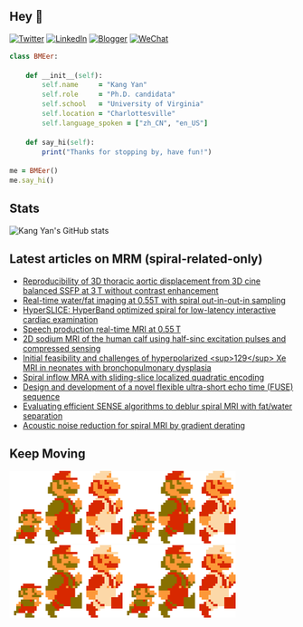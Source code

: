 ## Hey 👋
[![Twitter](https://img.shields.io/badge/Twitter-%231DA1F2.svg?style=for-the-badge&logo=Twitter&logoColor=white)](https://twitter.com/KangY01)
[![LinkedIn](https://img.shields.io/badge/linkedin-%230077B5.svg?style=for-the-badge&logo=linkedin&logoColor=white)](https://www.linkedin.com/in/kyanyan/)
[![Blogger](https://img.shields.io/badge/Blogger-FF5722?style=for-the-badge&logo=blogger&logoColor=white)](https://kyanx.blogspot.com/)
[![WeChat](https://img.shields.io/badge/WeChat-07C160?style=for-the-badge&logo=wechat&logoColor=white)](wechat.jpg)
```ruby
class BMEer:

    def __init__(self):
        self.name     = "Kang Yan"
        self.role     = "Ph.D. candidata"
        self.school   = "University of Virginia"
        self.location = "Charlottesville"
        self.language_spoken = ["zh_CN", "en_US"]

    def say_hi(self):
        print("Thanks for stopping by, have fun!")

me = BMEer()
me.say_hi()
```

## Stats 

![Kang Yan's GitHub stats](https://github-readme-stats.vercel.app/api?username=kangyans&show_icons=true&theme=radical)

## Latest articles on MRM (spiral-related-only)

<!-- BLOG-POST-LIST:START -->
- [Reproducibility of 3D thoracic aortic displacement from 3D cine balanced SSFP at 3 T without contrast enhancement](https://pubmed.ncbi.nlm.nih.gov/37831612/?utm_source=Other&utm_medium=rss&utm_campaign=pubmed-2&utm_content=1d9iTY4hH_PwaJkMYq0tNab8LUPdXI2CHFgZgCJ6BmQf0gZEah&fc=20231019120313&ff=20231019160950&v=2.17.9.post6+86293ac)
- [Real-time water/fat imaging at 0.55T with spiral out-in-out-in sampling](https://pubmed.ncbi.nlm.nih.gov/37815020/?utm_source=Other&utm_medium=rss&utm_campaign=pubmed-2&utm_content=1d9iTY4hH_PwaJkMYq0tNab8LUPdXI2CHFgZgCJ6BmQf0gZEah&fc=20231019120313&ff=20231019160950&v=2.17.9.post6+86293ac)
- [HyperSLICE: HyperBand optimized spiral for low-latency interactive cardiac examination](https://pubmed.ncbi.nlm.nih.gov/37799087/?utm_source=Other&utm_medium=rss&utm_campaign=pubmed-2&utm_content=1d9iTY4hH_PwaJkMYq0tNab8LUPdXI2CHFgZgCJ6BmQf0gZEah&fc=20231019120313&ff=20231019160950&v=2.17.9.post6+86293ac)
- [Speech production real-time MRI at 0.55 T](https://pubmed.ncbi.nlm.nih.gov/37799039/?utm_source=Other&utm_medium=rss&utm_campaign=pubmed-2&utm_content=1d9iTY4hH_PwaJkMYq0tNab8LUPdXI2CHFgZgCJ6BmQf0gZEah&fc=20231019120313&ff=20231019160950&v=2.17.9.post6+86293ac)
- [2D sodium MRI of the human calf using half-sinc excitation pulses and compressed sensing](https://pubmed.ncbi.nlm.nih.gov/37799019/?utm_source=Other&utm_medium=rss&utm_campaign=pubmed-2&utm_content=1d9iTY4hH_PwaJkMYq0tNab8LUPdXI2CHFgZgCJ6BmQf0gZEah&fc=20231019120313&ff=20231019160950&v=2.17.9.post6+86293ac)
- [Initial feasibility and challenges of hyperpolarized &lt;sup&gt;129&lt;/sup&gt; Xe MRI in neonates with bronchopulmonary dysplasia](https://pubmed.ncbi.nlm.nih.gov/37526031/?utm_source=Other&utm_medium=rss&utm_campaign=pubmed-2&utm_content=1d9iTY4hH_PwaJkMYq0tNab8LUPdXI2CHFgZgCJ6BmQf0gZEah&fc=20231019120313&ff=20231019160950&v=2.17.9.post6+86293ac)
- [Spiral inflow MRA with sliding-slice localized quadratic encoding](https://pubmed.ncbi.nlm.nih.gov/37415416/?utm_source=Other&utm_medium=rss&utm_campaign=pubmed-2&utm_content=1d9iTY4hH_PwaJkMYq0tNab8LUPdXI2CHFgZgCJ6BmQf0gZEah&fc=20231019120313&ff=20231019160950&v=2.17.9.post6+86293ac)
- [Design and development of a novel flexible ultra-short echo time &lpar;FUSE&rpar; sequence](https://pubmed.ncbi.nlm.nih.gov/37392415/?utm_source=Other&utm_medium=rss&utm_campaign=pubmed-2&utm_content=1d9iTY4hH_PwaJkMYq0tNab8LUPdXI2CHFgZgCJ6BmQf0gZEah&fc=20231019120313&ff=20231019160950&v=2.17.9.post6+86293ac)
- [Evaluating efficient SENSE algorithms to deblur spiral MRI with fat/water separation](https://pubmed.ncbi.nlm.nih.gov/37379476/?utm_source=Other&utm_medium=rss&utm_campaign=pubmed-2&utm_content=1d9iTY4hH_PwaJkMYq0tNab8LUPdXI2CHFgZgCJ6BmQf0gZEah&fc=20231019120313&ff=20231019160950&v=2.17.9.post6+86293ac)
- [Acoustic noise reduction for spiral MRI by gradient derating](https://pubmed.ncbi.nlm.nih.gov/37345705/?utm_source=Other&utm_medium=rss&utm_campaign=pubmed-2&utm_content=1d9iTY4hH_PwaJkMYq0tNab8LUPdXI2CHFgZgCJ6BmQf0gZEah&fc=20231019120313&ff=20231019160950&v=2.17.9.post6+86293ac)
<!-- BLOG-POST-LIST:END -->


## Keep Moving
<img src="run-mario.gif" width="200"><img src="run-mario.gif" width="200"><img src="run-mario.gif" width="200"><img src="run-mario.gif" width="200">

<!---
## Trophies 

[![trophy](https://github-profile-trophy.vercel.app/?username=kangyans&theme=onedark)](https://github.com/kangyans/github-profile-trophy)
-->






